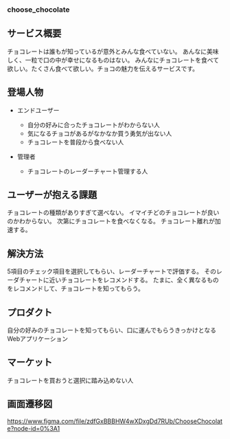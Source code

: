### choose_chocolate

## サービス概要

チョコレートは誰もが知っているが意外とみんな食べていない。
あんなに美味しく、一粒で口の中が幸せになるものはない。
みんなにチョコレートを食べて欲しい。たくさん食べて欲しい。チョコの魅力を伝えるサービスです。

## 登場人物

- エンドユーザー
  - 自分の好みに合ったチョコレートがわからない人
  - 気になるチョコがあるがなかなか買う勇気が出ない人
  - チョコレートを普段から食べない人

- 管理者
  - チョコレートのレーダーチャート管理する人

## ユーザーが抱える課題

チョコレートの種類がありすぎて選べない。
イマイチどのチョコレートが良いのかわからない。
次第にチョコレートを食べなくなる。
チョコレート離れが加速する。

## 解決方法

5項目のチェック項目を選択してもらい、レーダーチャートで評価する。
そのレーダチャートに近いチョコレートをレコメンドする。
たまに、全く異なるものをレコメンドして、チョコレートを知ってもらう。

## プロダクト

自分の好みのチョコレートを知ってもらい、口に運んでもらうきっかけとなるWebアプリケーション

## マーケット

チョコレートを買おうと選択に踏み込めない人

## 画面遷移図
https://www.figma.com/file/zdfGxBBBHW4wXDxgDd7RUb/ChooseChocolate?node-id=0%3A1
